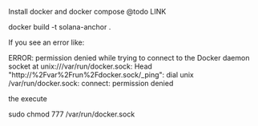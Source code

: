 Install docker and docker compose @todo LINK 

docker build -t solana-anchor .

If you see an error like:

ERROR: permission denied while trying to connect to the Docker daemon socket at unix:///var/run/docker.sock: Head "http://%2Fvar%2Frun%2Fdocker.sock/_ping": dial unix /var/run/docker.sock: connect: permission denied

the execute

sudo chmod 777 /var/run/docker.sock
